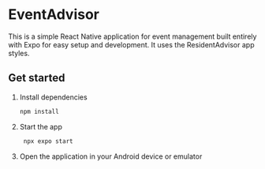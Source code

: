 # EventAdvisor

This is a simple React Native application for event management built entirely with Expo for easy setup and development. It uses the ResidentAdvisor app styles.

## Get started

1. Install dependencies

   ```bash
   npm install
   ```

2. Start the app

   ```bash
    npx expo start
   ```

3. Open the application in your Android device or emulator

